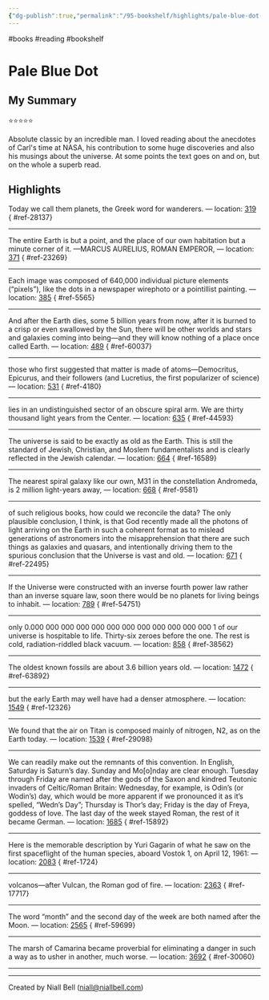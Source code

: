 ```yaml
---
{"dg-publish":true,"permalink":"/95-bookshelf/highlights/pale-blue-dot-by-carl-sagan/","hide":true,"noteIcon":"","created":"2024-11-21T13:31:31.133+00:00","updated":"2024-12-11T16:13:00.038+00:00"}
---
```


#books #reading #bookshelf

# Pale Blue Dot
## My Summary

⭐️⭐️⭐️⭐️⭐️

Absolute classic by an incredible man. I loved reading about the anecdotes of Carl's time at NASA, his contribution to some huge discoveries and also his musings about the universe. At some points the text goes on and on, but on the whole a superb read.
## Highlights

Today we call them planets, the Greek word for wanderers. — location: [319]()
{ #ref-28137}


---
The entire Earth is but a point, and the place of our own habitation but a minute corner of it. —MARCUS AURELIUS, ROMAN EMPEROR, — location: [371]()
{ #ref-23269}


---
Each image was composed of 640,000 individual picture elements (“pixels”), like the dots in a newspaper wirephoto or a pointillist painting. — location: [385]()
{ #ref-5565}


---
And after the Earth dies, some 5 billion years from now, after it is burned to a crisp or even swallowed by the Sun, there will be other worlds and stars and galaxies coming into being—and they will know nothing of a place once called Earth. — location: [489]()
{ #ref-60037}


---
those who first suggested that matter is made of atoms—Democritus, Epicurus, and their followers (and Lucretius, the first popularizer of science) — location: [531]()
{ #ref-4180}


---
lies in an undistinguished sector of an obscure spiral arm. We are thirty thousand light years from the Center. — location: [635]()
{ #ref-44593}


---
The universe is said to be exactly as old as the Earth. This is still the standard of Jewish, Christian, and Moslem fundamentalists and is clearly reflected in the Jewish calendar. — location: [664]()
{ #ref-16589}


---
The nearest spiral galaxy like our own, M31 in the constellation Andromeda, is 2 million light-years away, — location: [668]()
{ #ref-9581}


---
of such religious books, how could we reconcile the data? The only plausible conclusion, I think, is that God recently made all the photons of light arriving on the Earth in such a coherent format as to mislead generations of astronomers into the misapprehension that there are such things as galaxies and quasars, and intentionally driving them to the spurious conclusion that the Universe is vast and old. — location: [671]()
{ #ref-22495}


---
If the Universe were constructed with an inverse fourth power law rather than an inverse square law, soon there would be no planets for living beings to inhabit. — location: [789]()
{ #ref-54751}


---
only 0.000 000 000 000 000 000 000 000 000 000 000 000 1 of our universe is hospitable to life. Thirty-six zeroes before the one. The rest is cold, radiation-riddled black vacuum. — location: [858]()
{ #ref-38562}


---
The oldest known fossils are about 3.6 billion years old. — location: [1472]()
{ #ref-63892}


---
but the early Earth may well have had a denser atmosphere. — location: [1549]()
{ #ref-12326}


---
We found that the air on Titan is composed mainly of nitrogen, N2, as on the Earth today. — location: [1539]()
{ #ref-29098}


---
We can readily make out the remnants of this convention. In English, Saturday is Saturn’s day. Sunday and Mo[o]nday are clear enough. Tuesday through Friday are named after the gods of the Saxon and kindred Teutonic invaders of Celtic/Roman Britain: Wednesday, for example, is Odin’s (or Wodin’s) day, which would be more apparent if we pronounced it as it’s spelled, “Wedn’s Day”; Thursday is Thor’s day; Friday is the day of Freya, goddess of love. The last day of the week stayed Roman, the rest of it became German. — location: [1685]()
{ #ref-15892}


---
Here is the memorable description by Yuri Gagarin of what he saw on the first spaceflight of the human species, aboard Vostok 1, on April 12, 1961: — location: [2083]()
{ #ref-1724}


---
volcanos—after Vulcan, the Roman god of fire. — location: [2363]()
{ #ref-17717}


---
The word “month” and the second day of the week are both named after the Moon. — location: [2565]()
{ #ref-59699}


---
The marsh of Camarina became proverbial for eliminating a danger in such a way as to usher in another, much worse. — location: [3692]()
{ #ref-30060}


---


---
Created by Niall Bell (niall@niallbell.com)
